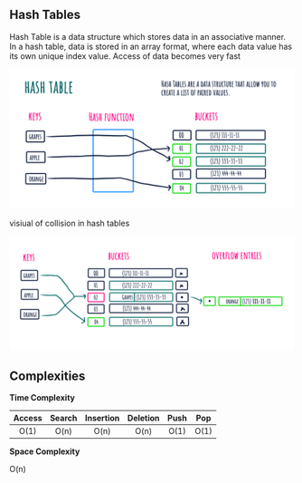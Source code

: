 ******Hash Tables******
---

Hash Table is a data structure which stores data in an associative manner. In a hash table, data is stored in an array format, where each data value has its own unique index value. Access of data becomes very fast

![Alt text](https://github.com/Danish9991/Data-structures-and-Algorithms-/blob/main/hash-table/images/hash-table.png)

visiual of collision in hash tables

![Alt text](https://github.com/Danish9991/Data-structures-and-Algorithms-/blob/main/hash-table/images/collision.png)


****Complexities****
---

**Time Complexity**

| Access        | Search        | Insertion     | Deletion      | Push          | Pop           |
|:-------------:|:-------------:|:-------------:|:-------------:|:-------------:|:-------------:|
| O(1)          | O(n)          | O(n)          | O(n)          | O(1)          | O(1)          |

**Space Complexity**

O(n)